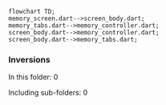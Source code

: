<!---
Generated by https://github.com/polina-c/layerlens
Dependencies that create loops (inversions) are marked with `!`.
-->

```mermaid
flowchart TD;
memory_screen.dart-->screen_body.dart;
memory_tabs.dart-->memory_controller.dart;
screen_body.dart-->memory_controller.dart;
screen_body.dart-->memory_tabs.dart;
```

### Inversions
In this folder: 0

Including sub-folders: 0

